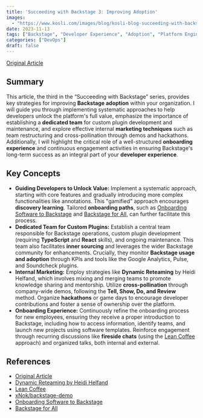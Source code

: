 ```yaml
---
title: 'Succeeding with Backstage 3: Improving Adoption'
images:
  - "https://www.kosli.com/images/blog/kosli-blog-succeeding-with-backstage-3-improving-adoptione-social.jpg"
date: 2023-11-13
tags: ["Backstage", "Developer Experience", "Adoption", "Platform Engineering"]
categories: ["DevOps"]
draft: false
---
```


[Original Article](https://www.kosli.com/blog/succeeding-with-backstage-3-improving-adoption/)

## Summary

This article, the third in the “Succeeding with Backstage” series, provides key strategies for improving **Backstage adoption** within your organization. I will guide you through implementing systematic approaches to help developers unlock the platform's full value, emphasize the importance of establishing a **dedicated team** for custom plugin development and maintenance, and explore effective internal **marketing techniques** such as team restructuring and cross-pollination through demos and hackathons. Additionally, I will highlight the critical role of a well-structured **onboarding experience** and continuous engagement activities in ensuring Backstage's long-term success as an integral part of your **developer experience**.

## Key Concepts

*   **Guiding Developers to Unlock Value:** Implement a systematic approach, starting with core features and gradually introducing more complex functionalities like annotations. This "gamified" approach encourages **discovery learning**. Tailored **onboarding paths**, such as [Onboarding Software to Backstage](https://backstage.io/docs/features/software-catalog/onboarding-software) and [Backstage for All](https://backstage.io/docs/features/software-catalog/backstage-for-all), can further facilitate this process.
*   **Dedicated Team for Custom Plugins:** Establish a central team responsible for Backstage operations, custom plugin development (requiring **TypeScript** and **React** skills), and ongoing maintenance. This team also facilitates **inner sourcing** and leverages the wider Backstage community for enhancements. Crucially, they monitor **Backstage usage and adoption** through KPIs and tools like the Google Analytics, Pulse, and Soundcheck plugins.
*   **Internal Marketing:** Employ strategies like **Dynamic Reteaming** by Heidi Helfand, which involves mixing and merging teams to promote knowledge sharing and mentorship. Utilize **cross-pollination** through company-wide demos, following the **Tell, Show, Do, and Review** method. Organize **hackathons** or game days to encourage developer contributions and foster a sense of ownership over the platform.
*   **Onboarding Experience:** Continuously refine the onboarding process for new employees, ensuring they receive a proper introduction to Backstage, including how to access information, identify teams, and launch new projects using software templates. Reinforce engagement through recurring discussions like **fireside chats** (using the [Lean Coffee](https://leancoffee.org/) approach) and organized talks, both internal and external.

## References

*   [Original Article](https://www.kosli.com/blog/succeeding-with-backstage-3-improving-adoption/)
*   [Dynamic Reteaming by Heidi Helfand](https://www.amazon.com/Dynamic-Reteaming-Helfand-Heidi/dp/1492055627)
*   [Lean Coffee](https://leancoffee.org/)
*   [xNok/backstage-demo](https://github.com/xNok/backstage-demo)
*   [Onboarding Software to Backstage](https://backstage.io/docs/features/software-catalog/onboarding-software)
*   [Backstage for All](https://backstage.io/docs/features/software-catalog/backstage-for-all)
